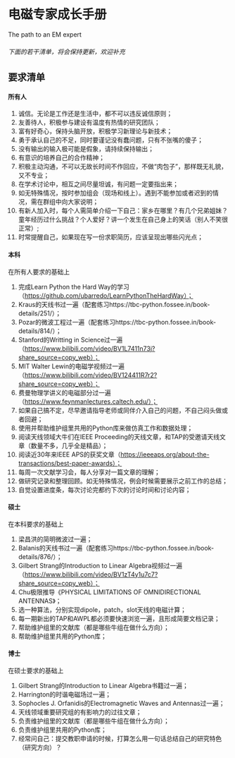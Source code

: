 # 电磁专家成长手册

The path to an EM expert

###### 下面的若干清单，将会保持更新，欢迎补充

## 要求清单

#### 所有人

1. 诚信。无论是工作还是生活中，都不可以违反诚信原则；
2. 友善待人，积极参与建设有温度有热情的研究团队；
3. 富有好奇心，保持头脑开放，积极学习新理论与新技术；
4. 勇于承认自己的不足，同时要谨记没有蠢问题，只有不张嘴的傻子；
5. 没有输出的输入极可能是假象，请持续保持输出；
6. 有意识的培养自己的合作精神；
7. 积极主动沟通，不可以无故长时间不作回应，不做“肉包子”，那样既无礼貌，又不专业；
8. 在学术讨论中，相互之间尽量坦诚，有问题一定要指出来；
9. 如无特殊情况，按时参加组会（现场和线上）。遇到不能参加或者迟到的情况，需在群组中向大家说明；
10. 有新人加入时，每个人需简单介绍一下自己：家乡在哪里？有几个兄弟姐妹？童年经历过什么挑战？个人爱好？讲一个发生在自己身上的笑话（别人不笑很正常）;
11. 时常提醒自己，如果现在写一份求职简历，应该呈现出哪些闪光点；

#### 本科

在所有人要求的基础上

1. 完成Learn Python the Hard Way的学习（https://github.com/ubarredo/LearnPythonTheHardWay）；
2. Kraus的天线书过一遍（配套练习https://tbc-python.fossee.in/book-details/251/）；
3. Pozar的微波工程过一遍（配套练习https://tbc-python.fossee.in/book-details/814/）；
4. Stanford的Writting in Science过一遍（https://www.bilibili.com/video/BV1L7411n73j?share_source=copy_web）；
5. MIT Walter Lewin的电磁学视频过一遍（https://www.bilibili.com/video/BV124411R7r2?share_source=copy_web）；
6. 费曼物理学讲义的电磁部分过一遍（https://www.feynmanlectures.caltech.edu/）；
7. 如果自己搞不定，尽早邀请指导老师或同伴介入自己的问题，不自己闷头做或者回避；
8. 使用并帮助维护组里共用的Python库来做仿真工作和数据处理；
9. 阅读天线领域大牛们在IEEE Proceeding的天线文章，和TAP的受邀请天线文章（数量不多，几乎全是精品）；
10. 阅读近30年来IEEE APS的获奖文章（https://ieeeaps.org/about-the-transactions/best-paper-awards）；
11. 每周一次文献学习会，每人分享对一篇文章的理解；
12. 做研究记录和整理回顾。如无特殊情况，例会时候需要展示之前工作的总结；
13. 自觉设置进度条，每次讨论完都约下次的讨论时间和讨论内容；

#### 硕士

在本科要求的基础上

1. 梁昌洪的简明微波过一遍；
2. Balanis的天线书过一遍（配套练习https://tbc-python.fossee.in/book-details/876/）；
3. Gilbert Strang的Introduction to Linear Algebra视频过一遍（https://www.bilibili.com/video/BV1zT4y1u7c7?share_source=copy_web）；
4. Chu极限推导《PHYSICAL LIMITATIONS OF OMNIDIRECTIONAL ANTENNAS》；
5. 选一种算法，分别实现dipole，patch，slot天线的电磁计算；
6. 每一期新出的TAP和AWPL都必须要快速浏览一遍，且形成简要文档记录；
7. 帮助维护组里的文献库（都是哪些牛组在做什么方向）；
8. 帮助维护组里共用的Python库；

#### 博士

在硕士要求的基础上

1. Gilbert Strang的Introduction to Linear Algebra书籍过一遍；
2. Harrington的时谐电磁场过一遍；
3. Sophocles J. Orfanidis的Electromagnetic Waves and Antennas过一遍；
4. 天线领域重要研究组的有影响力的过往文章；
5. 负责维护组里的文献库（都是哪些牛组在做什么方向）；
6. 负责维护组里共用的Python库；
7. 经常问自己：提交教职申请的时候，打算怎么用一句话总结自己的研究特色（研究方向）？

